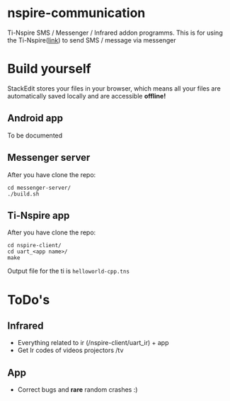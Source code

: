 # nspire-communication

Ti-Nspire SMS / Messenger / Infrared addon programms.
This is for using the Ti-Nspire([link](https://education.ti.com/fr/products/calculators/graphing-calculators/ti-nspire-cx)) to send SMS / message via messenger


# Build yourself

StackEdit stores your files in your browser, which means all your files are automatically saved locally and are accessible **offline!**

## Android app
To be documented

## Messenger server

After you have clone the repo:

    cd messenger-server/
    ./build.sh

## Ti-Nspire app

After you have clone the repo:

    cd nspire-client/
    cd uart_<app name>/
    make
   Output file for the ti is `helloworld-cpp.tns`

# ToDo's
## Infrared
 - Everything related to ir (/nspire-client/uart_ir) + app
 - Get Ir codes of videos projectors /tv

## App
-	Correct bugs and **rare** random crashes :)

